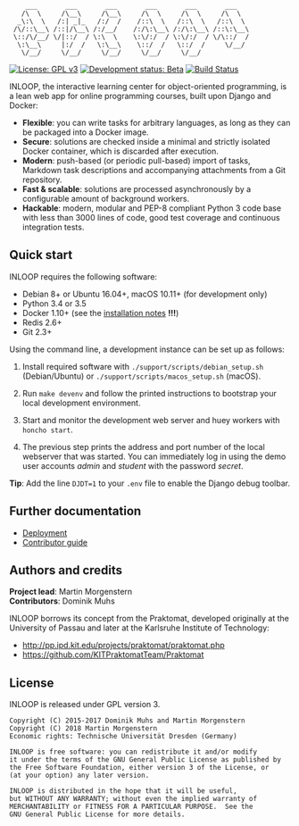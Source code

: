         ___       ___       ___       ___       ___       ___
       /\  \     /\__\     /\__\     /\  \     /\  \     /\  \
      _\:\  \   /:| _|_   /:/  /    /::\  \   /::\  \   /::\  \
     /\/::\__\ /::|/\__\ /:/__/    /:/\:\__\ /:/\:\__\ /::\:\__\
     \::/\/__/ \/|::/  / \:\  \    \:\/:/  / \:\/:/  / \/\::/  /
      \:\__\     |:/  /   \:\__\    \::/  /   \::/  /     \/__/
       \/__/     \/__/     \/__/     \/__/     \/__/

[![License: GPL v3](https://img.shields.io/badge/license-GPL%20v3-blue.svg)](http://www.gnu.org/licenses/gpl-3.0)
[![Development status: Beta](https://img.shields.io/badge/development%20status-beta-orange.svg)](#)
[![Build Status](https://travis-ci.org/st-tu-dresden/inloop.svg?branch=master)](https://travis-ci.org/st-tu-dresden/inloop)

INLOOP, the interactive learning center for object-oriented programming, is a lean web app for
online programming courses, built upon Django and Docker:

- **Flexible**: you can write tasks for arbitrary languages, as long as they can be packaged into a
  Docker image.
- **Secure**: solutions are checked inside a minimal and strictly isolated Docker container, which
  is discarded after execution.
- **Modern**: push-based (or periodic pull-based) import of tasks, Markdown task descriptions and
  accompanying attachments from a Git repository.
- **Fast & scalable**: solutions are processed asynchronously by a configurable amount of
  background workers.
- **Hackable**: modern, modular and PEP-8 compliant Python 3 code base with less than 3000 lines of
  code, good test coverage and continuous integration tests.


## Quick start

INLOOP requires the following software:

* Debian 8+ or Ubuntu 16.04+, macOS 10.11+ (for development only)
* Python 3.4 or 3.5
* Docker 1.10+ (see the [installation notes](docs/installation_notes.md) **!!!**)
* Redis 2.6+
* Git 2.3+

Using the command line, a development instance can be set up as follows:

1. Install required software with `./support/scripts/debian_setup.sh` (Debian/Ubuntu) or
   `./support/scripts/macos_setup.sh` (macOS).

2. Run `make devenv` and follow the printed instructions to bootstrap your local development
   environment.

3. Start and monitor the development web server and huey workers with `honcho start`.

4. The previous step prints the address and port number of the local webserver that was started.
   You can immediately log in using the demo user accounts *admin* and *student* with the password
   *secret*.

**Tip**: Add the line `DJDT=1` to your `.env` file to enable the Django debug toolbar.


## Further documentation

* [Deployment](docs/deployment.md)
* [Contributor guide](CONTRIBUTING.md)


## Authors and credits

**Project lead**: Martin Morgenstern<br>
**Contributors**: Dominik Muhs

INLOOP borrows its concept from the Praktomat, developed originally at the
University of Passau and later at the Karlsruhe Institute of Technology:

* http://pp.ipd.kit.edu/projects/praktomat/praktomat.php
* https://github.com/KITPraktomatTeam/Praktomat


## License

INLOOP is released under GPL version 3.

    Copyright (C) 2015-2017 Dominik Muhs and Martin Morgenstern
    Copyright (C) 2018 Martin Morgenstern
    Economic rights: Technische Universität Dresden (Germany)

    INLOOP is free software: you can redistribute it and/or modify
    it under the terms of the GNU General Public License as published by
    the Free Software Foundation, either version 3 of the License, or
    (at your option) any later version.

    INLOOP is distributed in the hope that it will be useful,
    but WITHOUT ANY WARRANTY; without even the implied warranty of
    MERCHANTABILITY or FITNESS FOR A PARTICULAR PURPOSE.  See the
    GNU General Public License for more details.
